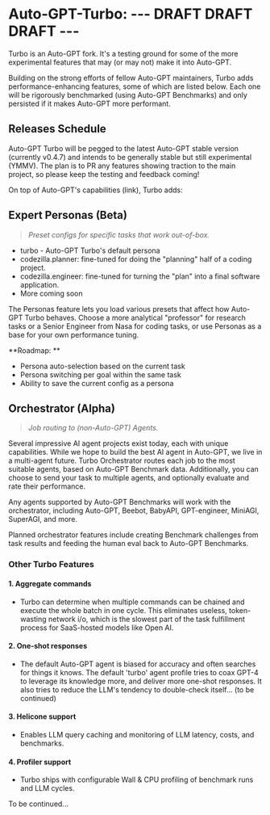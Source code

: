 # Auto-GPT-Turbo: --- DRAFT DRAFT DRAFT ---

Turbo is an Auto-GPT fork. It's a testing ground for some of the more experimental features that may (or may not) make it into Auto-GPT. 

Building on the strong efforts of fellow Auto-GPT maintainers, Turbo adds performance-enhancing features, some of which are listed below. Each one will be rigorously benchmarked (using Auto-GPT Benchmarks) and only persisted if it makes Auto-GPT more performant.

## Releases Schedule

Auto-GPT Turbo will be pegged to the latest Auto-GPT stable version (currently v0.4.7) and intends to be generally stable but still experimental (YMMV). The plan is to PR any features showing traction to the main project, so please keep the testing and feedback coming! 

On top of Auto-GPT's capabilities (link), Turbo adds:

## Expert Personas (Beta)

> _Preset configs for specific tasks that work out-of-box._

- turbo - Auto-GPT Turbo's default persona
- codezilla.planner: fine-tuned for doing the "planning" half of a coding project.
- codezilla.engineer: fine-tuned for turning the "plan" into a final software application.
- More coming soon

The Personas feature lets you load various presets that affect how Auto-GPT Turbo behaves. Choose a more analytical "professor" for research tasks or a Senior Engineer from Nasa for coding tasks, or use Personas as a base for your own performance tuning.

**Roadmap: **
- Persona auto-selection based on the current task
- Persona switching per goal within the same task
- Ability to save the current config as a persona
  
## Orchestrator (Alpha)

> _Job routing to (non-Auto-GPT) Agents._

Several impressive AI agent projects exist today, each with unique capabilities. While we hope to build the best AI agent in Auto-GPT, we live in a multi-agent future. Turbo Orchestrator routes each job to the most suitable agents, based on Auto-GPT Benchmark data. Additionally, you can choose to send your task to multiple agents, and optionally evaluate and rate their performance.

Any agents supported by Auto-GPT Benchmarks will work with the orchestrator, including Auto-GPT, Beebot, BabyAPI, GPT-engineer, MiniAGI, SuperAGI, and more.

Planned orchestrator features include creating Benchmark challenges from task results and feeding the human eval back to Auto-GPT Benchmarks.

### Other Turbo Features

#### 1. Aggregate commands

- Turbo can determine when multiple commands can be chained and execute the whole batch in one cycle. This eliminates useless, token-wasting network i/o, which is the slowest part of the task fulfillment process for SaaS-hosted models like Open AI.

#### 2. One-shot responses

- The default Auto-GPT agent is biased for accuracy and often searches for things it knows. The default 'turbo' agent profile tries to coax GPT-4 to leverage its knowledge more, and deliver more one-shot responses. It also tries to reduce the LLM's tendency to double-check itself... (to be continued)
   
#### 3. Helicone support
- Enables LLM query caching and monitoring of LLM latency, costs, and benchmarks.

#### 4. Profiler support
- Turbo ships with configurable Wall & CPU profiling of benchmark runs and LLM cycles.

To be continued...
